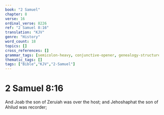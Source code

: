 ```yaml
---
book: "2 Samuel"
chapter: 8
verse: 16
ordinal_verse: 8226
ref: "2 Samuel 8:16"
translation: "KJV"
genre: "History"
word_count: 18
topics: []
cross_references: []
grammar_tags: [semicolon-heavy, conjunctive-opener, genealogy-structure]
thematic_tags: []
tags: ["Bible","KJV","2-Samuel"]
---
```


# 2 Samuel 8:16

And Joab the son of Zeruiah was over the host; and Jehoshaphat the son of Ahilud was recorder;

